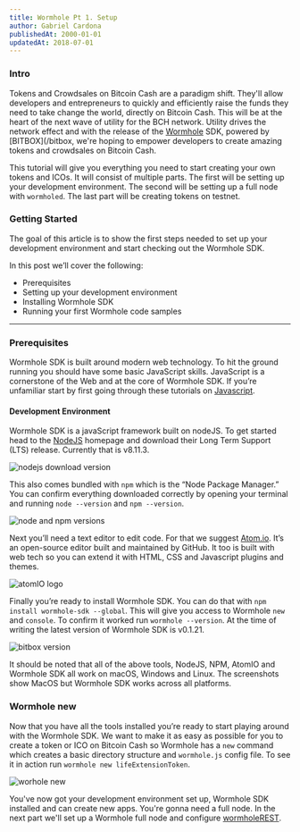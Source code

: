 ```yaml
---
title: Wormhole Pt 1. Setup
author: Gabriel Cardona
publishedAt: 2000-01-01
updatedAt: 2018-07-01
---
```


### Intro

Tokens and Crowdsales on Bitcoin Cash are a paradigm shift. They'll allow developers and entrepreneurs to quickly and efficiently raise the funds they need to take change the world, directly on Bitcoin Cash. This will be at the heart of the next wave of utility for the BCH network. Utility drives the network effect and with the release of the [Wormhole](/wormhole) SDK, powered by [BITBOX](/bitbox, we're hoping to empower developers to create amazing tokens and crowdsales on Bitcoin Cash.

This tutorial will give you everything you need to start creating your own tokens and ICOs. It will consist of multiple parts. The first will be setting up your development environment. The second will be setting up a full node with `wormholed`. The last part will be creating tokens on testnet.

### Getting Started

The goal of this article is to show the first steps needed to set up your development environment and start checking out the Wormhole SDK.

In this post we’ll cover the following:

- Prerequisites
- Setting up your development environment
- Installing Wormhole SDK
- Running your first Wormhole code samples

---

### Prerequisites

Wormhole SDK is built around modern web technology. To hit the ground running you should have some basic JavaScript skills. JavaScript is a cornerstone of the Web and at the core of Wormhole SDK. If you’re unfamiliar start by first going through these tutorials on [Javascript](https://www.w3schools.com/jS/default.asp).

#### Development Environment

Wormhole SDK is a javaScript framework built on nodeJS. To get started head to the [NodeJS](https://nodejs.org/en/) homepage and download their Long Term Support (LTS) release. Currently that is v8.11.3.

![nodejs download version](/images/node-version.png)

This also comes bundled with `npm` which is the “Node Package Manager.” You can confirm everything downloaded correctly by opening your terminal and running `node --version` and `npm --version`.

![node and npm versions](/images/npm-version.png)

Next you’ll need a text editor to edit code. For that we suggest [Atom.io](http://atom.io/). It’s an open-source editor built and maintained by GitHub. It too is built with web tech so you can extend it with HTML, CSS and Javascript plugins and themes.

![atomIO logo](/images/atomio.png)

Finally you’re ready to install Wormhole SDK. You can do that with `npm install wormhole-sdk --global`. This will give you access to Wormhole `new` and `console`. To confirm it worked run `wormhole --version`. At the time of writing the latest version of Wormhole SDK is v0.1.21.

![bitbox version](/images/wormhole-version.png)

It should be noted that all of the above tools, NodeJS, NPM, AtomIO and Wormhole SDK all work on macOS, Windows and Linux. The screenshots show MacOS but Wormhole SDK works across all platforms.

### Wormhole new

Now that you have all the tools installed you’re ready to start playing around with the Wormhole SDK. We want to make it as easy as possible for you to create a token or ICO on Bitcoin Cash so Wormhole has a `new` command which creates a basic directory structure and `wormhole.js` config file. To see it in action run `wormhole new lifeExtensionToken`.

![worhole new](./images/wormhole-new.png)

You've now got your development environment set up, Wormhole SDK installed and can create new apps. You're gonna need a full node. In the next part we'll set up a Wormhole full node and configure [wormholeREST](https://github.com/Bitcoin-com/wormholerest.bitcoin.com).
